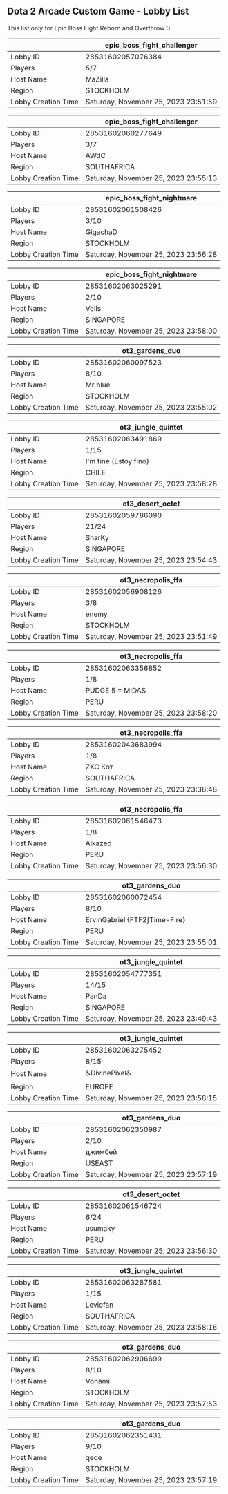 ## Dota 2 Arcade Custom Game - Lobby List

This list only for Epic Boss Fight Reborn and Overthrow 3

|  | epic_boss_fight_challenger |
| ------ | ------ |
| Lobby ID | 28531602057076384 |
| Players | 5/7 |
| Host Name | MaZilla |
| Region | STOCKHOLM |
| Lobby Creation Time | Saturday, November 25, 2023 23:51:59 |


|  | epic_boss_fight_challenger |
| ------ | ------ |
| Lobby ID | 28531602060277649 |
| Players | 3/7 |
| Host Name | AWdC |
| Region | SOUTHAFRICA |
| Lobby Creation Time | Saturday, November 25, 2023 23:55:13 |


|  | epic_boss_fight_nightmare |
| ------ | ------ |
| Lobby ID | 28531602061508426 |
| Players | 3/10 |
| Host Name | GigachaD |
| Region | STOCKHOLM |
| Lobby Creation Time | Saturday, November 25, 2023 23:56:28 |


|  | epic_boss_fight_nightmare |
| ------ | ------ |
| Lobby ID | 28531602063025291 |
| Players | 2/10 |
| Host Name | Vells |
| Region | SINGAPORE |
| Lobby Creation Time | Saturday, November 25, 2023 23:58:00 |


|  | ot3_gardens_duo |
| ------ | ------ |
| Lobby ID | 28531602060097523 |
| Players | 8/10 |
| Host Name | Mr.blue |
| Region | STOCKHOLM |
| Lobby Creation Time | Saturday, November 25, 2023 23:55:02 |


|  | ot3_jungle_quintet |
| ------ | ------ |
| Lobby ID | 28531602063491869 |
| Players | 1/15 |
| Host Name | I'm fine (Estoy fino) |
| Region | CHILE |
| Lobby Creation Time | Saturday, November 25, 2023 23:58:28 |


|  | ot3_desert_octet |
| ------ | ------ |
| Lobby ID | 28531602059786090 |
| Players | 21/24 |
| Host Name | SharKy |
| Region | SINGAPORE |
| Lobby Creation Time | Saturday, November 25, 2023 23:54:43 |


|  | ot3_necropolis_ffa |
| ------ | ------ |
| Lobby ID | 28531602056908126 |
| Players | 3/8 |
| Host Name | enemy |
| Region | STOCKHOLM |
| Lobby Creation Time | Saturday, November 25, 2023 23:51:49 |


|  | ot3_necropolis_ffa |
| ------ | ------ |
| Lobby ID | 28531602063356852 |
| Players | 1/8 |
| Host Name | PUDGE 5 = MIDAS |
| Region | PERU |
| Lobby Creation Time | Saturday, November 25, 2023 23:58:20 |


|  | ot3_necropolis_ffa |
| ------ | ------ |
| Lobby ID | 28531602043683994 |
| Players | 1/8 |
| Host Name | ZXC Кот |
| Region | SOUTHAFRICA |
| Lobby Creation Time | Saturday, November 25, 2023 23:38:48 |


|  | ot3_necropolis_ffa |
| ------ | ------ |
| Lobby ID | 28531602061546473 |
| Players | 1/8 |
| Host Name | Alkazed |
| Region | PERU |
| Lobby Creation Time | Saturday, November 25, 2023 23:56:30 |


|  | ot3_gardens_duo |
| ------ | ------ |
| Lobby ID | 28531602060072454 |
| Players | 8/10 |
| Host Name | ErvinGabriel {FTF2∫Time-Fire} |
| Region | PERU |
| Lobby Creation Time | Saturday, November 25, 2023 23:55:01 |


|  | ot3_jungle_quintet |
| ------ | ------ |
| Lobby ID | 28531602054777351 |
| Players | 14/15 |
| Host Name | PanDa |
| Region | SINGAPORE |
| Lobby Creation Time | Saturday, November 25, 2023 23:49:43 |


|  | ot3_jungle_quintet |
| ------ | ------ |
| Lobby ID | 28531602063275452 |
| Players | 8/15 |
| Host Name | ♿DivinePixel♿ |
| Region | EUROPE |
| Lobby Creation Time | Saturday, November 25, 2023 23:58:15 |


|  | ot3_gardens_duo |
| ------ | ------ |
| Lobby ID | 28531602062350987 |
| Players | 2/10 |
| Host Name | джимбей |
| Region | USEAST |
| Lobby Creation Time | Saturday, November 25, 2023 23:57:19 |


|  | ot3_desert_octet |
| ------ | ------ |
| Lobby ID | 28531602061546724 |
| Players | 6/24 |
| Host Name | usumaky |
| Region | PERU |
| Lobby Creation Time | Saturday, November 25, 2023 23:56:30 |


|  | ot3_jungle_quintet |
| ------ | ------ |
| Lobby ID | 28531602063287581 |
| Players | 1/15 |
| Host Name | Leviofan |
| Region | SOUTHAFRICA |
| Lobby Creation Time | Saturday, November 25, 2023 23:58:16 |


|  | ot3_gardens_duo |
| ------ | ------ |
| Lobby ID | 28531602062906699 |
| Players | 8/10 |
| Host Name | Vonami |
| Region | STOCKHOLM |
| Lobby Creation Time | Saturday, November 25, 2023 23:57:53 |


|  | ot3_gardens_duo |
| ------ | ------ |
| Lobby ID | 28531602062351431 |
| Players | 9/10 |
| Host Name | qeqe |
| Region | STOCKHOLM |
| Lobby Creation Time | Saturday, November 25, 2023 23:57:19 |


